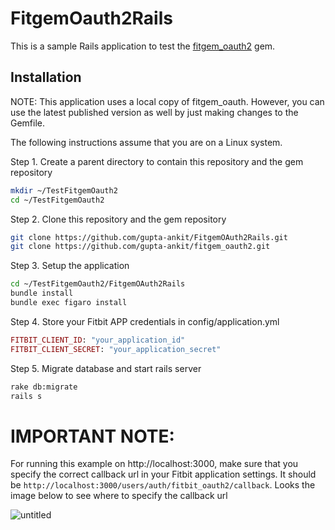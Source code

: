 # FitgemOauth2Rails

This is a sample Rails application to test the [fitgem_oauth2](https://github.com/gupta-ankit/fitgem_oauth2) gem.

## Installation
NOTE: This application uses a local copy of fitgem_oauth. However, you can use the latest published version as well by just making changes to the Gemfile.

The following instructions assume that you are on a Linux system.

Step 1. Create a parent directory to contain this repository and the gem repository
```bash
mkdir ~/TestFitgemOauth2
cd ~/TestFitgemOauth2
```
Step 2. Clone this repository and the gem repository
```bash
git clone https://github.com/gupta-ankit/FitgemOAuth2Rails.git
git clone https://github.com/gupta-ankit/fitgem_oauth2.git
```

Step 3. Setup the application
```bash
cd ~/TestFitgemOauth2/FitgemOAuth2Rails
bundle install
bundle exec figaro install
```

Step 4. Store your Fitbit APP credentials in config/application.yml
```ruby
FITBIT_CLIENT_ID: "your_application_id"
FITBIT_CLIENT_SECRET: "your_application_secret"
```

Step 5. Migrate database and start rails server
```bash
rake db:migrate
rails s
```

# IMPORTANT NOTE:

For running this example on http://localhost:3000, make sure that you specify the correct callback url in your Fitbit application settings. It should be `http://localhost:3000/users/auth/fitbit_oauth2/callback`. Looks the image below to see where to specify the callback url

![untitled](https://cloud.githubusercontent.com/assets/931331/14274522/b9cbcfe8-fac6-11e5-977f-34fcd650a720.png)
